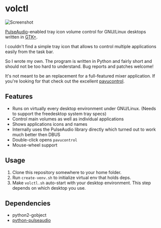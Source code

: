 # volctl

![Screenshot](https://raw.githubusercontent.com/buzz/volctl/master/volctl_screenshot.png)

[PulseAudio](http://www.freedesktop.org/wiki/Software/PulseAudio/)-enabled
tray icon volume control for GNU/Linux desktops written in
[GTK+](http://www.gtk.org/).

I couldn't find a simple tray icon that allows to control multiple
applications easily from the task bar.

So I wrote my own. The program is written in Python and fairly short
and should not be too hard to understand. Bug reports and patches welcome!

It's not meant to be an replacement for a full-featured mixer
application. If you're looking for that check out the excellent
[pavucontrol](http://freedesktop.org/software/pulseaudio/pavucontrol/).

## Features

* Runs on virtually every desktop environment under GNU/Linux. (Needs to support the freedesktop system tray specs)
* Control main volumes as well as individual applications
* Shows applications icons and names
* Internally uses the PulseAudio library directly which turned out to work much better then DBUS
* Double-click opens `pavucontrol`
* Mouse-wheel support

## Usage

1. Clone this repository somewhere to your home folder.
1. Run `create-venv.sh` to initialize virtual env that holds deps.
1. Make `volctl.sh` auto-start with your desktop environment. This step depends on which desktop you use.

## Dependencies

* python2-gobject
* [python-pulseaudio](https://github.com/Valodim/python-pulseaudio)
